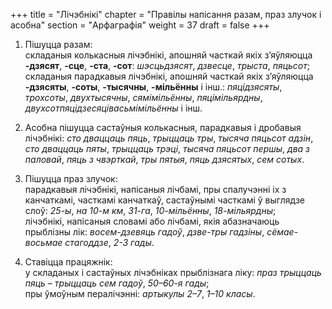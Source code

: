 +++
title = "Лічэбнікі"
chapter = "Правілы напісання разам, праз злучок і асобна"
section = "Арфаграфія"
weight = 37
draft = false
+++

1. Пішуцца разам:
<br>складаныя колькасныя лічэбнікі, апошняй часткай якіх з’яўляюцца __-дзясят__, __-сце__, __-ста__, __-сот__: _шэсцьдзясят_, _дзвесце_, _трыста_, _пяцьсот_;
<br>складаныя парадкавыя лічэбнікі, апошняй часткай якіх з’яўляюцца __-дзясяты__, __-соты__, __-тысячны__, __-мільённы__ і інш.: _пяцідзясяты_, _трохсоты_, _двухтысячны_, _сямімільённы_, _пяцімільярдны_, _двухсотпяцідзесяцівасьмімільённы_ і інш.

2. Асобна пішуцца састаўныя колькасныя, парадкавыя і дробавыя лічэбнікі: _сто дваццаць пяць_, _трыццаць тры_, _тысяча пяцьсот адзін_, _сто дваццаць пяты_, _трыццаць трэці_, _тысяча пяцьсот першы_, _два з паловай_, _пяць з чвэрткай_, _тры пятыя_, _пяць дзясятых_, _сем сотых_.

3. Пішуцца праз злучок:
<br>парадкавыя лічэбнікі, напісаныя лічбамі, пры спалучэнні іх з канчаткамі, часткамі канчаткаў, састаўнымі часткамі ў выглядзе слоў: _25-ы_, _на 10-м км_, _31-га_, _10-мільённы_, _18-мільярдны_;
<br>лічэбнікі, напісаныя словамі або лічбамі, якія абазначаюць прыблізны лік: _восем-дзевяць гадоў_, _дзве-тры гадзіны_, _сёмае-восьмае стагоддзе_, _2-3 гады_.

4. Ставіцца працяжнік:
<br>у складаных і састаўных лічэбніках прыблізнага ліку: _праз трыццаць пяць – трыццаць сем гадоў_, _50–60-я гады_;
<br>пры ўмоўным пералічэнні: _артыкулы 2–7_, _1–10 класы_.


